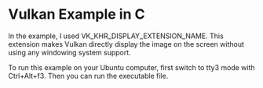 # Vulkan Example in C
In the example, I used VK_KHR_DISPLAY_EXTENSION_NAME. This extension makes Vulkan directly display the image on the screen without using any windowing system support.

To run this example on your Ubuntu computer, first switch to tty3 mode with Ctrl+Alt+f3. Then you can run the executable file.

